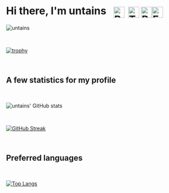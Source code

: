 
<h1 style="display:flex;align-items:center;">
    Hi there, I'm untains
    <img 
        src="https://emojipedia-us.s3.dualstack.us-west-1.amazonaws.com/thumbs/120/twitter/281/rainbow-flag_1f3f3-fe0f-200d-1f308.png"
        srcset="https://emojipedia-us.s3.dualstack.us-west-1.amazonaws.com/thumbs/240/twitter/281/rainbow-flag_1f3f3-fe0f-200d-1f308.png 2x"
        alt="Rainbow Flag"
        width="30"
        height="30"
        style="margin-top: 8px; margin-left: 20px"
    >
    <img
        src="https://emojipedia-us.s3.dualstack.us-west-1.amazonaws.com/thumbs/120/twitter/281/transgender-flag_1f3f3-fe0f-200d-26a7-fe0f.png"
        srcset="https://emojipedia-us.s3.dualstack.us-west-1.amazonaws.com/thumbs/240/twitter/281/transgender-flag_1f3f3-fe0f-200d-26a7-fe0f.png 2x"
        alt="Transgender Flag"
        width="30"
        height="30"
        style="margin-top: 8px; margin-left: 10px"
    >
    <img
        src="https://emojipedia-us.s3.dualstack.us-west-1.amazonaws.com/thumbs/120/emojidex/112/raised-fist_emoji-modifier-fitzpatrick-type-6_270a-1f3ff_1f3ff.png"
        srcset="https://emojipedia-us.s3.dualstack.us-west-1.amazonaws.com/thumbs/240/emojidex/112/raised-fist_emoji-modifier-fitzpatrick-type-6_270a-1f3ff_1f3ff.png 2x"
        alt="BLM"
        width="30"
        height="30"
        style="margin-top: 8px; margin-left: 5px"
    >
    <img
        src="https://emojipedia-us.s3.dualstack.us-west-1.amazonaws.com/thumbs/120/google/274/female-sign_2640-fe0f.png"
        srcset="https://emojipedia-us.s3.dualstack.us-west-1.amazonaws.com/thumbs/240/google/274/female-sign_2640-fe0f.png 2x"
        alt="Female Sign"
        width="30"
        height="30"
        style="margin-top: 8px; margin-left: 0px"
    >
</h1>

![untains](https://komarev.com/ghpvc/?username=untainsYD&color=7e3ace&style=flat-square&label=MY+PROFILE+VIEWS)

<br />


[![trophy](https://github-profile-trophy.vercel.app/?username=untainsYD&theme=dracula&rank=SECRET,SSS,SS,S,AAA,AA,A,B,C&row=5&column=4&margin-w=20&margin-h=15)](https://github-profile-trophy.vercel.app/?username=untainsYD&theme=dracula&rank=SECRET,SSS,SS,S,AAA,AA,A,B,C&row=5&column=4&margin-w=20&margin-h=15)

<br />

## A few statistics for my profile

<br />

![untains' GitHub stats](https://github-readme-stats.vercel.app/api?username=untainsYD&show_icons=true&theme=jolly&layout=compact&line_height=35%&hide_border=true&border_radius=20px&include_all_commits=true&count_private=true&show_owner=true&custom_title=Yaroslav+Doroshenko's+/+untains+Github+Stats)

<br />

[![GitHub Streak](https://github-readme-streak-stats.herokuapp.com/?user=untainsYD&theme=dark&theme=jolly&layout=compact&line_height=35%&hide_border=true&border_radius=20px)](https://github-readme-streak-stats.herokuapp.com/?user=untainsYD&theme=dark&theme=jolly&layout=compact&line_height=35%&hide_border=true&border_radius=20px)

<br />

## Preferred languages

<br />

[![Top Langs](https://github-readme-stats.vercel.app/api/top-langs/?username=untainsYD&theme=jolly&layout=compact&line_height=35%&hide_border=true&border_radius=20px)](https://github-readme-stats.vercel.app/api/top-langs/?username=untainsYD&layout=compact&theme=jolly&langs_count=10)
